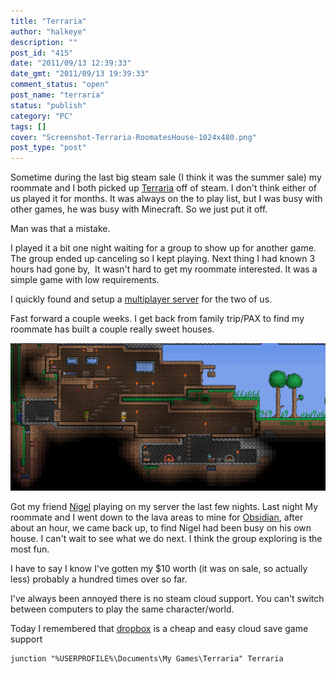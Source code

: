 ```yaml
---
title: "Terraria"
author: "halkeye"
description: ""
post_id: "415"
date: "2011/09/13 12:39:33"
date_gmt: "2011/09/13 19:39:33"
comment_status: "open"
post_name: "terraria"
status: "publish"
category: "PC"
tags: []
cover: "Screenshot-Terraria-RoomatesHouse-1024x480.png"
post_type: "post"
---
```


Sometime during the last big steam sale (I think it was the summer sale) my roommate and I both picked up [Terraria](http://store.steampowered.com/app/105600/?snr=1_4_4__13) off of steam. I don't think either of us played it for months. It was always on the to play list, but I was busy with other games, he was busy with Minecraft. So we just put it off.

Man was that a mistake.

I played it a bit one night waiting for a group to show up for another game. The group ended up canceling so I kept playing. Next thing I had known 3 hours had gone by,  It wasn't hard to get my roommate interested. It was a simple game with low requirements.

I quickly found and setup a [multiplayer server](http://www.tdsm.org/) for the two of us.

Fast forward a couple weeks. I get back from family trip/PAX to find my roommate has built a couple really sweet houses.

![](Screenshot-Terraria-RoomatesHouse-1024x480.png)

Got my friend [Nigel](http://www.forgreatjustice.ca/) playing on my server the last few nights. Last night My roommate and I went down to the lava areas to mine for [Obsidian](http://terraria.wikia.com/wiki/Obsidian), after about an hour, we came back up, to find Nigel had been busy on his own house. I can't wait to see what we do next. I think the group exploring is the most fun.

I have to say I know I've gotten my $10 worth (it was on sale, so actually less) probably a hundred times over so far.

I've always been annoyed there is no steam cloud support. You can't switch between computers to play the same character/world.

Today I remembered that [dropbox](http://db.tt/CfzMzrE) is a cheap and easy cloud save game support

```
junction "%USERPROFILE%\Documents\My Games\Terraria" Terraria
```

